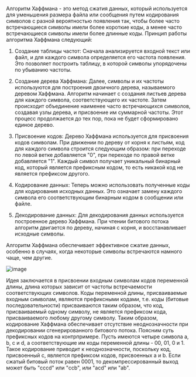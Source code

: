 
Алгоритм Хаффмана - это метод сжатия данных, который используется для уменьшения размера файла или сообщения путем кодирования символов с разной вероятностью появления так, чтобы более часто встречающиеся символы имели более короткие коды, а менее часто встречающиеся символы имели более длинные коды.
Принцип работы алгоритма Хаффмана следующий:

1. Создание таблицы частот: Сначала анализируется входной текст или файл, и для каждого символа определяется его частота появления. Это позволяет построить таблицу, в которой символы упорядочены по убыванию частоты.

2. Создание дерева Хаффмана: Далее, символы и их частоты используются для построения двоичного дерева, называемого деревом Хаффмана. Алгоритм начинает с создания листьев дерева для каждого символа, соответствующего их частоте. Затем происходит объединение наименее часто встречающихся символов, создавая узлы дерева, и присвоение им суммарной частоты. Этот процесс продолжается до тех пор, пока не будет сформировано единое дерево.

3. Присвоение кодов: Дерево Хаффмана используется для присвоения кодов символам. При движении по дереву от корня к листьям, код для каждого символа строится следующим образом: при переходе по левой ветке добавляется "0", при переходе по правой ветке добавляется "1". Каждый символ получает уникальный бинарный код, который является префиксным кодом, то есть никакой код не является префиксом другого.

4. Кодирование данных: Теперь можно использовать полученные коды для кодирования исходных данных. Это означает замену каждого символа его соответствующим бинарным кодом в сообщении или файле.

5. Декодирование данных: Для декодирования данных используется построенное дерево Хаффмана. При чтении битового потока алгоритм двигается по дереву, начиная с корня, и восстанавливает исходные символы.

Алгоритм Хаффмана обеспечивает эффективное сжатие данных, особенно в случаях, когда некоторые символы встречаются намного чаще, чем другие.


![image](https://github.com/Arlan-Z/Algorithms-and-data-structures/assets/122739941/702c8f52-2098-466a-bb11-c3430aea831a)


Идея заключается в присвоении входным символам кодов переменной длины, длина которых зависит от частоты встречаемости соответствующих символов. 
Коды переменной длины, присваиваемые входным символам, являются префиксными кодами, т.е. коды (битовые последовательности) присваиваются таким образом, что код, присваиваемый одному символу, не является префиксом кода, присваиваемого любому другому символу. Таким образом, кодирование Хаффмана обеспечивает отсутствие неоднозначности при декодировании сгенерированного битового потока. 
Поясним суть префиксных кодов на контрпримере. Пусть имеются четыре символа a, b, c и d, а соответствующие им коды переменной длины - 00, 01, 0 и 1. Такое кодирование приводит к неоднозначности, поскольку код, присвоенный c, является префиксом кодов, присвоенных a и b. Если сжатый битовый поток равен 0001, то декомпрессированный выход может быть "cccd" или "ccb", или "acd" или "ab".

